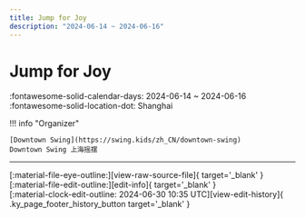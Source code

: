 ```yaml
---
title: Jump for Joy
description: "2024-06-14 ~ 2024-06-16"
---
```


# Jump for Joy 

:fontawesome-solid-calendar-days: 2024-06-14 ~ 2024-06-16  
:fontawesome-solid-location-dot: Shanghai  

!!! info "Organizer"

    [Downtown Swing](https://swing.kids/zh_CN/downtown-swing)  
    Downtown Swing 上海摇摆  

---

<div class="ky_page_footer" markdown>
<div class="ky_page_footer_trailing" markdown="span">
[:material-file-eye-outline:][view-raw-source-file]{ target='_blank' }
[:material-file-edit-outline:][edit-info]{ target='_blank' }
</div>
<div class="ky_page_footer_leading" markdown="span">
[:material-clock-edit-outline: 2024-06-30 10:35 UTC][view-edit-history]{ .ky_page_footer_history_button target='_blank' }
</div>
</div>

[view-raw-source-file]: https://github.com/swingdance/events/blob/main/2024/zh_CN/jump-for-joy-2024.json "View Raw Source File"
[edit-info]: https://github.com/swingdance/events/issues/new?assignees=&labels=update+event&projects=&template=03-update_entity.yml&title=%5B2024%2Fzh_CN%5D%20Update%20Event%3A%20Jump%20for%20Joy&region=zh_CN&year=2024&id=jump-for-joy-2024&name=Jump%20for%20Joy&org_id=downtown-swing "Edit Info"

[view-edit-history]: https://github.com/swingdance/events/commits/main/2024/zh_CN/jump-for-joy-2024.json "View Edit History"
